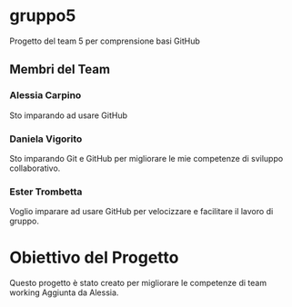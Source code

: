 # gruppo5
Progetto del team 5 per comprensione basi GitHub

## Membri del Team

### Alessia Carpino
Sto imparando ad usare GitHub 

### Daniela Vigorito
Sto imparando Git e GitHub per migliorare le mie competenze di sviluppo collaborativo. 

### Ester Trombetta
Voglio imparare ad usare GitHub per velocizzare e facilitare il lavoro di gruppo.

# Obiettivo del Progetto
Questo progetto è stato creato per migliorare le competenze di team working
Aggiunta da Alessia.


